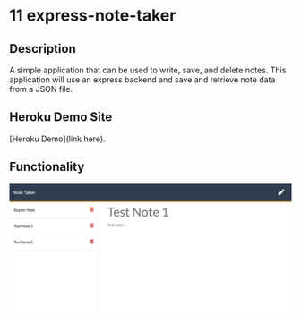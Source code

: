 # 11 express-note-taker

## Description

A simple application that can be used to write, save, and delete notes. This application will use an express backend and save and retrieve note data from a JSON file.

## Heroku Demo Site

[Heroku Demo](link here).

## Functionality

![Note Taker Demo](/public/assets/note-taker-demo.png)

